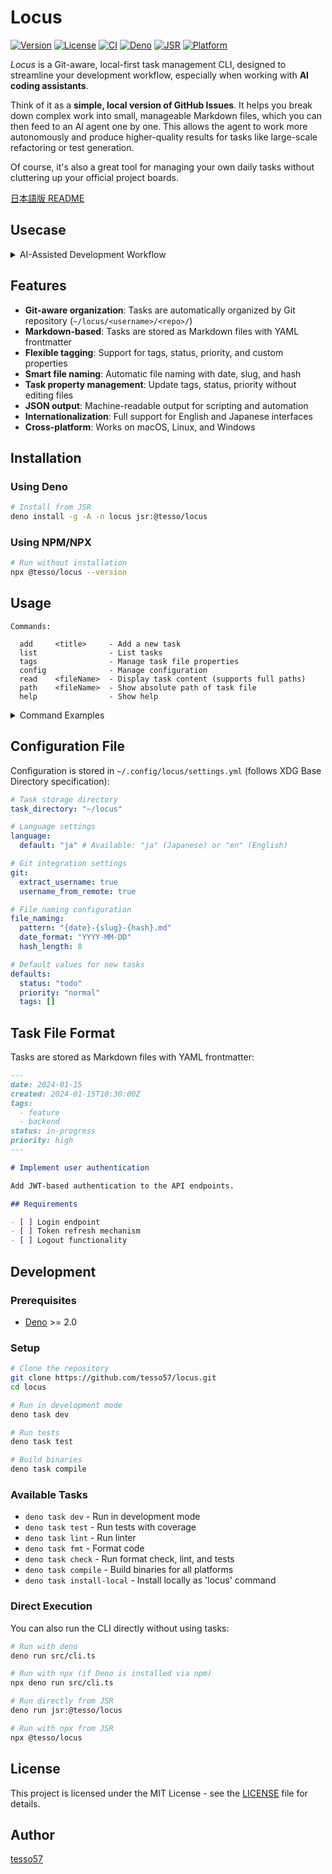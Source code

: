 # Locus

[![Version](https://img.shields.io/badge/version-0.1.5-blue.svg)](https://github.com/tesso57/locus)
[![License](https://img.shields.io/badge/license-MIT-green.svg)](LICENSE)
[![CI](https://github.com/tesso57/locus/actions/workflows/ci.yml/badge.svg)](https://github.com/tesso57/locus/actions/workflows/ci.yml)
[![Deno](https://img.shields.io/badge/Deno-2.x-000000?logo=deno)](https://deno.com)
[![JSR](https://jsr.io/badges/@tesso/locus)](https://jsr.io/@tesso/locus)
[![Platform](https://img.shields.io/badge/platform-macOS%20%7C%20Linux%20%7C%20Windows-lightgrey)](https://github.com/tesso57/locus)

_Locus_ is a Git-aware, local-first task management CLI, designed to streamline your development workflow, especially when working with **AI coding assistants**.

Think of it as a **simple, local version of GitHub Issues**. It helps you break down complex work into small, manageable Markdown files, which you can then feed to an AI agent one by one. This allows the agent to work more autonomously and produce higher-quality results for tasks like large-scale refactoring or test generation.

Of course, it's also a great tool for managing your own daily tasks without cluttering up your official project boards.

[日本語版 README](docs/README_ja.md)

## Usecase

<details>
<summary>AI-Assisted Development Workflow</summary>

_Locus_ is useful for AI-assisted development workflows. By breaking down complex work into a series of well-defined tasks, you can more effectively guide an AI to perform large-scale or repetitive work.

Here's a common workflow for generating test files using _Locus_ and an AI assistant:

### 1. Create a Task Template

First, create a generic template for the task. This template can include placeholders like `$FILE_NAME`.

**`test_template.md`**:

```markdown
# Create tests for $FILE_NAME

- [ ] Read `docs/testing.md` to understand our testing strategy.
- [ ] Scan the entire repository to grasp the project's context.
- [ ] Read the code in `$FILE_NAME` to understand its responsibilities and goals.
- [ ] Based on the above, create a new test file for `$FILE_NAME`.
- [ ] For each function in the file, write test cases for both happy paths and edge cases.
- [ ] Review and improve the tests you've written from the perspective of `docs/testing.md`.
- [ ] Finally, use the `gh` command to create a Pull Request.
```

### 2. Bulk-Generate Tasks with _Locus_

Next, use a simple shell script to generate a task for every file you want to target.

```bash
# Generate a task for every .ts file in the `src` directory
for FILE in src/**/*.ts; do
  # Replace the placeholder in the template with the actual filename
  TASK_BODY=$(sed "s/\\$FILE_NAME/$FILE/g" test_template.md)
  
  # Create the task using `locus add` with --body option
  locus add "Create tests for $FILE" --tags test,autogen --body "$TASK_BODY"
done
```

### 3. Provide Tasks to the Agent

Now you have a list of clearly defined tasks. You can pass them one by one to your AI agent of choice.

```bash
# Get the content of a specific task and pipe it to your agent
locus read "Create-tests-for-src-services-user-service.ts" | your-ai-agent
```

This method provides the AI agent with a narrow, well-defined scope for each run, which can help improve the consistency and reliability of its output.

</details>

## Features

- **Git-aware organization**: Tasks are automatically organized by Git repository (`~/locus/<username>/<repo>/`)
- **Markdown-based**: Tasks are stored as Markdown files with YAML frontmatter
- **Flexible tagging**: Support for tags, status, priority, and custom properties
- **Smart file naming**: Automatic file naming with date, slug, and hash
- **Task property management**: Update tags, status, priority without editing files
- **JSON output**: Machine-readable output for scripting and automation
- **Internationalization**: Full support for English and Japanese interfaces
- **Cross-platform**: Works on macOS, Linux, and Windows

## Installation

### Using Deno

```bash
# Install from JSR
deno install -g -A -n locus jsr:@tesso/locus
```

### Using NPM/NPX

```bash
# Run without installation
npx @tesso/locus --version
```

## Usage

```
Commands:

  add     <title>     - Add a new task
  list                - List tasks
  tags                - Manage task file properties
  config              - Manage configuration
  read    <fileName>  - Display task content (supports full paths)
  path    <fileName>  - Show absolute path of task file
  help                - Show help
```

<details>
<summary>Command Examples</summary>

### Add a new task

```bash
# Basic usage
locus add "Fix authentication bug"

# With body content using command substitution
TASK_BODY="Need to fix the JWT token validation"
locus add "Fix authentication bug" --body "$TASK_BODY"

# With body content directly
locus add "Fix bug" --body "Details about the bug fix"

# With tags and properties
locus add "Implement dark mode" --tags ui,feature --priority high --status in-progress

# Create task without Git context
locus add "Personal task" --no-git

# Output task info as JSON
locus add "New feature" --json
```

### List tasks

```bash
# List all tasks in current repository
locus list

# Filter by status
locus list --status todo
locus list --status in-progress
locus list --status done

# Filter by priority
locus list --priority high
locus list --priority normal
locus list --priority low

# Filter by tags
locus list --tags bug,critical

# Sort tasks
locus list --sort created    # Sort by creation date (default)
locus list --sort status     # Sort by status
locus list --sort priority   # Sort by priority
locus list --sort title      # Sort by title

# Group by repository
locus list --group-by-repo

# Show detailed view
locus list --detail

# List all tasks across repositories
locus list --all

# Output as JSON
locus list --json
```

### Manage task properties with tags command

```bash
# List all task files
locus tags list

# Show properties of a specific file
locus tags list "fix-auth-bug"

# Get a specific property
locus tags get "fix-auth-bug" status

# Set/update a property
locus tags set "fix-auth-bug" status done
locus tags set "fix-auth-bug" priority high

# Remove a property
locus tags rm "fix-auth-bug" assignee

# Clear all properties
locus tags clear "fix-auth-bug"
```

### Read task content

```bash
# Read a task file (automatic pager for long content)
locus read "fix-auth-bug"

# Read with raw markdown (including frontmatter)
locus read "implement-dark-mode" --raw

# Read without pager
locus read "update-readme" --pager never

# Use specific pager
locus read "long-task" --pager less

# Disable colored output
locus read "task" --no-color

# Output as JSON for scripting
locus read "add-tests" --json

# Read by absolute path
locus read /path/to/task.md
```

### Find task file paths

```bash
# Get the absolute path of a task
locus path "fix-auth-bug"

# Search for task across all repositories
locus path "implement-feature" --all

# Search by partial filename or title
locus path "auth"  # Finds files matching "auth" in name or title

# Output as JSON with additional metadata
locus path "task-name" --json

# Work without Git context
locus path "task" --no-git

# Use in scripts or with other commands
cat $(locus path "my-task")
editor $(locus path "todo-task")
```

### Configuration

```bash
# Show current configuration
locus config show
locus config show --json  # JSON output

# Show configuration file path
locus config path

# Initialize configuration file
locus config init
locus config init --force  # Overwrite existing config
```

### Language Settings

Locus supports both English and Japanese interfaces. The language can be configured in multiple ways:

```bash
# Set language via environment variable (highest priority)
export LOCUS_LANG=en  # or "ja" for Japanese
locus add "New task"

# Set language in configuration file
locus config init
# Edit ~/.config/locus/settings.yml and set language.default to "en" or "ja"

# The language detection order is:
# 1. LOCUS_LANG environment variable
# 2. Configuration file setting
# 3. System LANG environment variable
# 4. Default to Japanese ("ja")
```

### Output Formats

Most commands support JSON output with the `--json` flag for scripting and automation:

```bash
locus add "task" --json
locus list --json
locus read "task" --json
locus path "task" --json
locus config show --json
```

</details>

## Configuration File

Configuration is stored in `~/.config/locus/settings.yml` (follows XDG Base Directory specification):

```yaml
# Task storage directory
task_directory: "~/locus"

# Language settings
language:
  default: "ja" # Available: "ja" (Japanese) or "en" (English)

# Git integration settings
git:
  extract_username: true
  username_from_remote: true

# File naming configuration
file_naming:
  pattern: "{date}-{slug}-{hash}.md"
  date_format: "YYYY-MM-DD"
  hash_length: 8

# Default values for new tasks
defaults:
  status: "todo"
  priority: "normal"
  tags: []
```

## Task File Format

Tasks are stored as Markdown files with YAML frontmatter:

```markdown
---
date: 2024-01-15
created: 2024-01-15T10:30:00Z
tags:
  - feature
  - backend
status: in-progress
priority: high
---

# Implement user authentication

Add JWT-based authentication to the API endpoints.

## Requirements

- [ ] Login endpoint
- [ ] Token refresh mechanism
- [ ] Logout functionality
```

## Development

### Prerequisites

- [Deno](https://deno.com/) >= 2.0

### Setup

```bash
# Clone the repository
git clone https://github.com/tesso57/locus.git
cd locus

# Run in development mode
deno task dev

# Run tests
deno task test

# Build binaries
deno task compile
```

### Available Tasks

- `deno task dev` - Run in development mode
- `deno task test` - Run tests with coverage
- `deno task lint` - Run linter
- `deno task fmt` - Format code
- `deno task check` - Run format check, lint, and tests
- `deno task compile` - Build binaries for all platforms
- `deno task install-local` - Install locally as 'locus' command

### Direct Execution

You can also run the CLI directly without using tasks:

```bash
# Run with deno
deno run src/cli.ts

# Run with npx (if Deno is installed via npm)
npx deno run src/cli.ts

# Run directly from JSR
deno run jsr:@tesso/locus

# Run with npx from JSR
npx @tesso/locus
```

## License

This project is licensed under the MIT License - see the [LICENSE](LICENSE) file for details.

## Author

[tesso57](https://github.com/tesso57)
